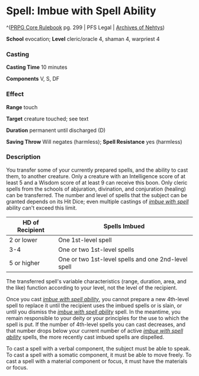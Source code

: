# Spell: Imbue with Spell Ability

^([PRPG Core Rulebook][ss-imbue-with-spell-ability] pg. 299 | PFS Legal | [Archives of Nehtys][sn-imbue-with-spell-ability])

**School** evocation; **Level** cleric/oracle 4, shaman 4, warpriest 4

### Casting

**Casting Time** 10 minutes  

**Components** V, S, DF

### Effect

**Range** touch  

**Target** creature touched; see text  

**Duration** permanent until discharged (D)  

**Saving Throw** Will negates (harmless); **Spell Resistance** yes (harmless)

### Description

You transfer some of your currently prepared spells, and the ability to cast them, to another creature. Only a creature with an Intelligence score of at least 5 and a Wisdom score of at least 9 can receive this boon. Only cleric spells from the schools of abjuration, divination, and conjuration (healing) can be transferred. The number and level of spells that the subject can be granted depends on its Hit Dice; even multiple castings of _[imbue with spell]_ ability can't exceed this limit.  

**HD of Recipient**| **Spells Imbued**  
---|---  
2 or lower| One 1st-level spell  
3-4| One or two 1st-level spells  
5 or higher| One or two 1st-level spells and one 2nd-level spell  

The transferred spell's variable characteristics (range, duration, area, and the like) function according to your level, not the level of the recipient.  

Once you cast _[imbue with spell ability]_, you cannot prepare a new 4th-level spell to replace it until the recipient uses the imbued spells or is slain, or until you dismiss the _[imbue with spell ability]_ spell. In the meantime, you remain responsible to your deity or your principles for the use to which the spell is put. If the number of 4th-level spells you can cast decreases, and that number drops below your current number of active _[imbue with spell ability]_ spells, the more recently cast imbued spells are dispelled.  

To cast a spell with a verbal component, the subject must be able to speak. To cast a spell with a somatic component, it must be able to move freely. To cast a spell with a material component or focus, it must have the materials or focus.

[ss-imbue-with-spell-ability]: http://paizo.com/pathfinderRPG/v57
[sn-imbue-with-spell-ability]: http://www.archivesofnethys.com/SpellDisplay.aspx?ItemName=Imbue%20with%20Spell%20Ability
[imbue with spell ability]: http://www.archivesofnethys.com/SpellDisplay.aspx?ItemName=imbue%20with%20spell%20ability
[imbue with spell]: http://www.archivesofnethys.com/SpellDisplay.aspx?ItemName=imbue%20with%20spell